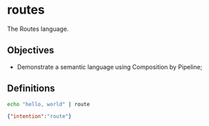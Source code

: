 # routes

The Routes language.

## Objectives

* Demonstrate a semantic language using Composition by Pipeline;

## Definitions

```bash
echo "hello, world" | route
```

```json
{"intention":"route"}
```